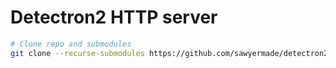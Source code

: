 # Detectron2 HTTP server
```bash
# Clone repo and submodules
git clone --recurse-submodules https://github.com/sawyermade/detectron2_http.git
```
